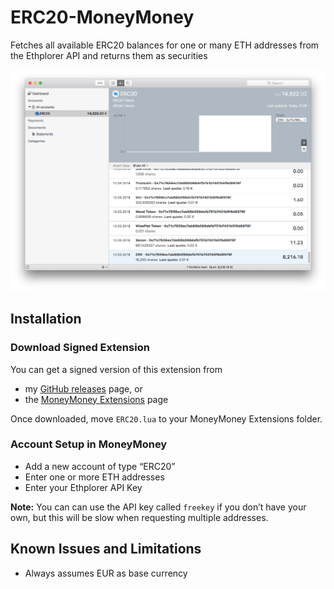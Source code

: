 # ERC20-MoneyMoney

Fetches all available ERC20 balances for one or many ETH addresses from the Ethplorer API and returns them as securities

![MoneyMoney Screenshot with ERC20 extension installed](Screenshot.png)

## Installation

### Download Signed Extension

You can get a signed version of this extension from

* my [GitHub releases](https://github.com/aaronk6/ERC20-MoneyMoney/releases/latest) page, or
* the [MoneyMoney Extensions](https://moneymoney-app.com/extensions/) page

Once downloaded, move `ERC20.lua` to your MoneyMoney Extensions folder.

### Account Setup in MoneyMoney

* Add a new account of type “ERC20”
* Enter one or more ETH addresses
* Enter your Ethplorer API Key

**Note:** You can can use the API key called `freekey` if you don’t have your own, but this will be slow when requesting multiple addresses.

## Known Issues and Limitations

* Always assumes EUR as base currency

